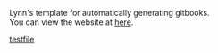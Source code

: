 Lynn's template for automatically generating gitbooks.  
You can view the website at [here](https://lynnlee1229.github.io/AutoGenBooks/).

[testfile](testfile.md)
